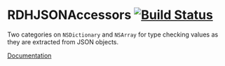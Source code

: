 RDHJSONAccessors [![Build Status](https://travis-ci.org/rhodgkins/RDHJSONAccessors.svg?branch=master)](https://travis-ci.org/rhodgkins/RDHJSONAccessors)
====================

Two categories on `NSDictionary` and `NSArray` for type checking values as they are extracted from JSON objects.

[Documentation](http://cocoadocs.org/docsets/RDHJSONAccessors/)
